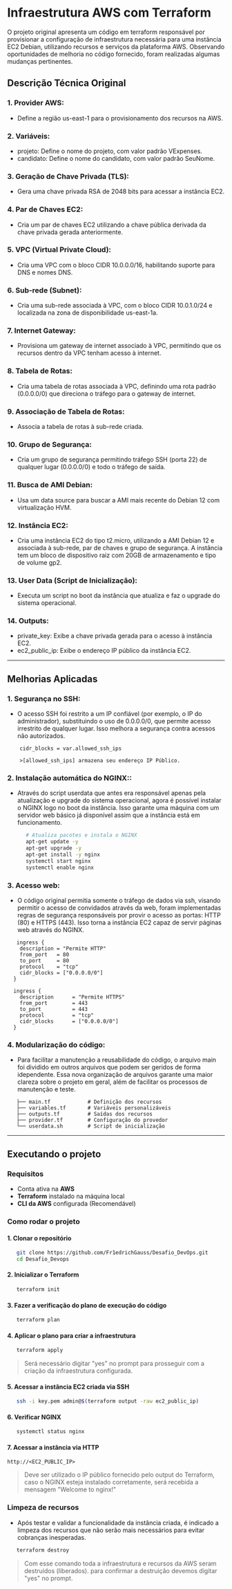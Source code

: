 # Infraestrutura AWS com Terraform

O projeto original apresenta um código em terraform responsável por provisionar a configuração de infraestrutura necessária para uma instância EC2 Debian, utilizando recursos e serviços da plataforma AWS. Observando oportunidades de melhoria no código fornecido, foram realizadas algumas mudanças pertinentes.

## Descrição Técnica Original

### 1. **Provider AWS**:
   - Define a região us-east-1 para o provisionamento dos recursos na AWS.

### 2. **Variáveis**:
   - projeto: Define o nome do projeto, com valor padrão VExpenses.
   - candidato: Define o nome do candidato, com valor padrão SeuNome.

### 3. **Geração de Chave Privada (TLS)**:
   - Gera uma chave privada RSA de 2048 bits para acessar a instância EC2.

### 4. **Par de Chaves EC2**:
   - Cria um par de chaves EC2 utilizando a chave pública derivada da chave privada gerada anteriormente.

### 5. **VPC (Virtual Private Cloud)**:
   - Cria uma VPC com o bloco CIDR 10.0.0.0/16, habilitando suporte para DNS e nomes DNS.

### 6. **Sub-rede (Subnet)**:
   - Cria uma sub-rede associada à VPC, com o bloco CIDR 10.0.1.0/24 e localizada na zona de disponibilidade us-east-1a.

### 7. **Internet Gateway**:
   - Provisiona um gateway de internet associado à VPC, permitindo que os recursos dentro da VPC tenham acesso à internet.

### 8. **Tabela de Rotas**:
   - Cria uma tabela de rotas associada à VPC, definindo uma rota padrão (0.0.0.0/0) que direciona o tráfego para o gateway de internet.

### 9. **Associação de Tabela de Rotas**:
   - Associa a tabela de rotas à sub-rede criada.

### 10. **Grupo de Segurança**:
   - Cria um grupo de segurança permitindo tráfego SSH (porta 22) de qualquer lugar (0.0.0.0/0) e todo o tráfego de saída.

### 11. **Busca de AMI Debian**:
   - Usa um data source para buscar a AMI mais recente do Debian 12 com virtualização HVM.

### 12. **Instância EC2**:
   - Cria uma instância EC2 do tipo t2.micro, utilizando a AMI Debian 12 e associada à sub-rede, par de chaves e grupo de segurança. A instância tem um bloco de dispositivo raiz com 20GB de armazenamento e tipo de volume gp2.

### 13. **User Data (Script de Inicialização)**:
   - Executa um script no boot da instância que atualiza e faz o upgrade do sistema operacional.

### 14. **Outputs**:
   - private_key: Exibe a chave privada gerada para o acesso à instância EC2.
   - ec2_public_ip: Exibe o endereço IP público da instância EC2.

---

## Melhorias Aplicadas

### 1. **Segurança no SSH**:
   - O acesso SSH foi restrito a um IP confiável (por exemplo, o IP do administrador), substituindo o uso de 0.0.0.0/0, que permite acesso irrestrito de qualquer lugar. Isso melhora a segurança contra acessos não autorizados.
   
   
```hcl
    cidr_blocks = var.allowed_ssh_ips

    >[allowed_ssh_ips] armazena seu endereço IP Público.
```

### 2. **Instalação automática do NGINX:**:
   - Através do script userdata que antes era responsável apenas pela atualização e upgrade do sistema operacional, agora é possível instalar o NGINX logo no boot da instância. Isso garante uma máquina com um servidor web básico já disponível assim que a instância está em funcionamento.
    
       
```bash
      # Atualiza pacotes e instala o NGINX
      apt-get update -y
      apt-get upgrade -y
      apt-get install -y nginx
      systemctl start nginx
      systemctl enable nginx
```


### 3. **Acesso web**:
   - O código original permitia somente o tráfego de dados via ssh, visando permitir o acesso de convidados através da web, foram implementadas regras de segurança responsáveis por provir o acesso as portas: HTTP (80) e HTTPS (443). Isso torna a instância EC2 capaz de servir páginas web através do NGINX.

```hcl
   ingress {
    description = "Permite HTTP"
    from_port   = 80
    to_port     = 80
    protocol    = "tcp"
    cidr_blocks = ["0.0.0.0/0"]
  }

  ingress {
    description      = "Permite HTTPS"
    from_port        = 443
    to_port          = 443
    protocol         = "tcp"
    cidr_blocks      = ["0.0.0.0/0"]
  }
```

### 4. **Modularização do código**:
   - Para facilitar a manutenção a reusabilidade do código, o arquivo main foi dividido em outros arquivos que podem ser geridos de forma idependente. Essa nova organização de arquivos garante uma maior clareza sobre o projeto em geral, além de facilitar os processos de manutenção e teste.

```Desafio_DevOps/
   ├── main.tf            # Definição dos recursos
   ├── variables.tf       # Variáveis personalizáveis
   ├── outputs.tf         # Saídas dos recursos
   ├── provider.tf        # Configuração do provedor
   └── userdata.sh        # Script de inicialização
```

---

## Executando o projeto

### Requisitos
- Conta ativa na **AWS**
- **Terraform** instalado na máquina local
- **CLI da AWS** configurada (Recomendável)

### Como rodar o projeto
#### 1. Clonar o repositório 
```bash
   git clone https://github.com/Fr1edrichGauss/Desafio_DevOps.git
   cd Desafio_Devops
```
#### 2. Inicializar o Terraform
```bash
   terraform init
```
#### 3. Fazer a verificação do plano de execução do código
```bash 
   terraform plan
```
#### 4. Aplicar o plano para criar a infraestrutura
```bash
   terraform apply
```
> Será necessário digitar "yes" no prompt para prosseguir com a criação da infraestrutura configurada.
#### 5. Acessar a instância EC2 criada via SSH
```bash
   ssh -i key.pem admin@$(terraform output -raw ec2_public_ip)
```
#### 6. Verificar NGINX
```bash
   systemctl status nginx
```
#### 7. Acessar a instância via HTTP
```url
http://<EC2_PUBLIC_IP>
```

>Deve ser utilizado o IP público fornecido pelo output do Terraform, caso o NGINX esteja instalado corretamente, será recebida a mensagem "Welcome to nginx!"

### Limpeza de recursos
- Após testar e validar a funcionalidade da instância criada, é indicado a limpeza dos recursos que não serão mais necessários para evitar cobranças inesperadas.
```bash 
   terraform destroy
```
> Com esse comando toda a infraestrutura e recursos da AWS seram destruídos (liberados). para confirmar a destruição devemos digitar "yes" no prompt.
